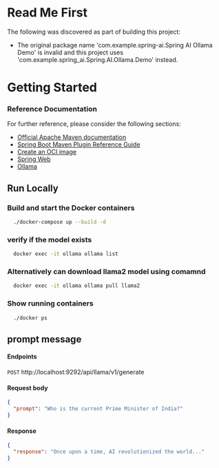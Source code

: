 # Read Me First
The following was discovered as part of building this project:

* The original package name 'com.example.spring-ai.Spring AI Ollama Demo' is invalid and this project uses 'com.example.spring_ai.Spring.AI.Ollama.Demo' instead.

# Getting Started

### Reference Documentation
For further reference, please consider the following sections:

* [Official Apache Maven documentation](https://maven.apache.org/guides/index.html)
* [Spring Boot Maven Plugin Reference Guide](https://docs.spring.io/spring-boot/3.4.2/maven-plugin)
* [Create an OCI image](https://docs.spring.io/spring-boot/3.4.2/maven-plugin/build-image.html)
* [Spring Web](https://docs.spring.io/spring-boot/3.4.2/reference/web/servlet.html)
* [Ollama](https://docs.spring.io/spring-ai/reference/api/chat/ollama-chat.html)

## Run Locally

### Build and start the Docker containers

```bash
  ./docker-compose up --build -d
```

### verify if the model exists
```bash
  docker exec -it ollama ollama list
```

### Alternatively can download llama2 model using comamnd
```bash
  docker exec -it ollama ollama pull llama2
```

### Show running containers
```bash
  ./docker ps
```

## prompt message

#### Endpoints
`POST` http://localhost:9292/api/llama/v1/generate

#### Request body

```json
{
  "prompt": "Who is the current Prime Minister of India?"
}
```

#### Response

```json
{
  "response": "Once upon a time, AI revolutionized the world..."
}
```
